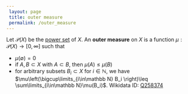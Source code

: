```yaml
---
 layout: page
 title: outer measure
 permalink: /outer_measure
---
```

Let $\mathcal P(X)$ be the [power set](https://defsmath.github.io/DefsMath/power_set) of $X$. An **outer measure** on $X$ is a function $\mu: \mathcal P(X) \to [0,\infty]$ such that
- $\mu(\emptyset) = 0$ 
- if $A, B \subset X$ with $A\subset B$, then $\mu(A) \leq\mu(B)$
- for arbitrary subsets $B_i \subset X$ for $i \in \mathbb N$, we have $\mu\left(\bigcup\limits_{i\in\mathbb N} B_i \right)\leq \sum\limits_{i\in\mathbb N}\mu(B_i)$.
Wikidata ID: [Q258374](https://www.wikidata.org/wiki/Q258374)